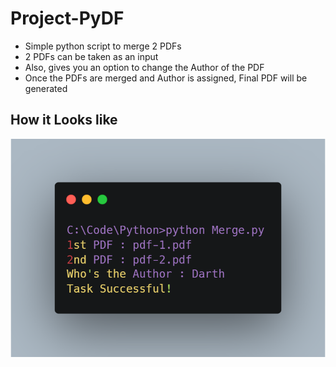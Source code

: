 # Project-PyDF

- Simple python script to merge 2 PDFs
- 2 PDFs can be taken as an input
- Also, gives you an option to change the Author of the PDF
- Once the PDFs are merged and Author is assigned, Final PDF will be generated

## How it Looks like

![](https://github.com/TheOneOh1/Project-PyDF/blob/main/merge.png)
